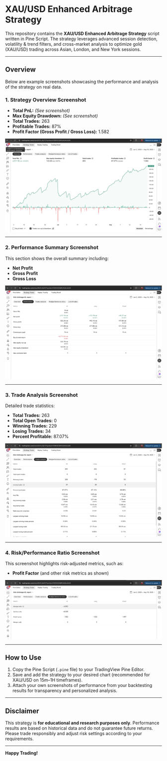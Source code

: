 # XAU/USD Enhanced Arbitrage Strategy

This repository contains the **XAU/USD Enhanced Arbitrage Strategy** script written in Pine Script. The strategy leverages advanced session detection, volatility & trend filters, and cross-market analysis to optimize gold (XAU/USD) trading across Asian, London, and New York sessions.

---

## Overview

Below are example screenshots showcasing the performance and analysis of the strategy on real data.

### 1. Strategy Overview Screenshot

- **Total PnL:** *(See screenshot)*
- **Max Equity Drawdown:** *(See screenshot)*
- **Total Trades:** 263
- **Profitable Trades:** 87%
- **Profit Factor (Gross Profit / Gross Loss):** 1.582

![Strategy Overview](images/strategy-overview.png)

---

### 2. Performance Summary Screenshot

This section shows the overall summary including:

- **Net Profit**
- **Gross Profit**
- **Gross Loss**

![Strategy Overview](images/performanceSummary.png)

---

### 3. Trade Analysis Screenshot

Detailed trade statistics:

- **Total Trades:** 263
- **Total Open Trades:** 0
- **Winning Trades:** 229
- **Losing Trades:** 34
- **Percent Profitable:** 87.07%

![Strategy Overview](images/detailedTrade.png)

---

### 4. Risk/Performance Ratio Screenshot

This screenshot highlights risk-adjusted metrics, such as:

- **Profit Factor** (and other risk metrics as shown)

![Strategy Overview](images/ratioMetrics.png)

---

## How to Use

1. Copy the Pine Script (`.pine` file) to your TradingView Pine Editor.
2. Save and add the strategy to your desired chart (recommended for XAU/USD on 15m–1H timeframes).
3. Attach your own screenshots of performance from your backtesting results for transparency and personalized analysis.

---

## Disclaimer

This strategy is **for educational and research purposes only**. Performance results are based on historical data and do not guarantee future returns. Please trade responsibly and adjust risk settings according to your requirements.

---

**Happy Trading!**
